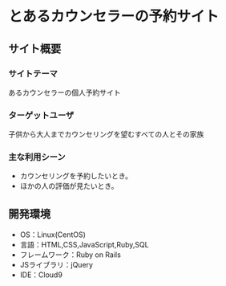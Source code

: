 # とあるカウンセラーの予約サイト

## サイト概要
### サイトテーマ
あるカウンセラーの個人予約サイト

### ターゲットユーザ
子供から大人までカウンセリングを望むすべての人とその家族

### 主な利用シーン
* カウンセリングを予約したいとき。
* ほかの人の評価が見たいとき。

## 開発環境
- OS：Linux(CentOS)
- 言語：HTML,CSS,JavaScript,Ruby,SQL
- フレームワーク：Ruby on Rails
- JSライブラリ：jQuery
- IDE：Cloud9
